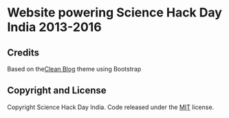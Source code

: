 # Website powering Science Hack Day India 2013-2016

## Credits
Based on the[Clean Blog](http://startbootstrap.com/template-overviews/clean-blog/) theme using Bootstrap

## Copyright and License

Copyright Science Hack Day India. Code released under the [MIT](https://github.com/BlackrockDigital/startbootstrap-clean-blog/blob/gh-pages/LICENSE) license.
